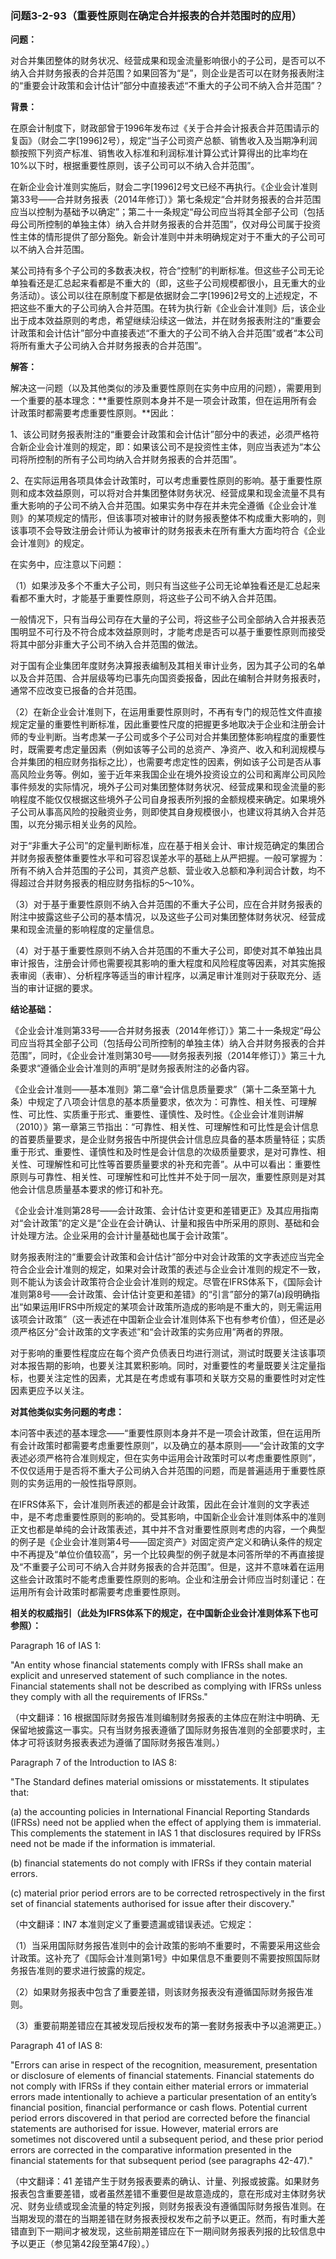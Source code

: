 ### 问题3-2-93（重要性原则在确定合并报表的合并范围时的应用）

**问题：**

对合并集团整体的财务状况、经营成果和现金流量影响很小的子公司，是否可以不纳入合并财务报表的合并范围？如果回答为“是”，则企业是否可以在财务报表附注的“重要会计政策和会计估计”部分中直接表述“不重大的子公司不纳入合并范围”？

**背景：**

在原会计制度下，财政部曾于1996年发布过《关于合并会计报表合并范围请示的复函》（财会二字[1996]2号），规定“当子公司资产总额、销售收入及当期净利润额按照下列资产标准、销售收入标准和利润标准计算公式计算得出的比率均在10%以下时，根据重要性原则，该子公司可以不纳入合并范围”。

在新企业会计准则实施后，财会二字[1996]2号文已经不再执行。《企业会计准则第33号——合并财务报表（2014年修订）》第七条规定“合并财务报表的合并范围应当以控制为基础予以确定”；第二十一条规定“母公司应当将其全部子公司（包括母公司所控制的单独主体）纳入合并财务报表的合并范围”，仅对母公司属于投资性主体的情形提供了部分豁免。新会计准则中并未明确规定对于不重大的子公司可以不纳入合并范围。

某公司持有多个子公司的多数表决权，符合“控制”的判断标准。但这些子公司无论单独看还是汇总起来看都是不重大的（即，这些子公司规模都很小，且无重大的业务活动）。该公司以往在原制度下都是依据财会二字[1996]2号文的上述规定，不把这些不重大的子公司纳入合并范围。在转为执行新《企业会计准则》后，该企业出于成本效益原则的考虑，希望继续沿续这一做法，并在财务报表附注的“重要会计政策和会计估计”部分中直接表述“不重大的子公司不纳入合并范围”或者“本公司将所有重大子公司纳入合并财务报表的合并范围”。

**解答：**

解决这一问题（以及其他类似的涉及重要性原则在实务中应用的问题），需要用到一个重要的基本理念：**重要性原则本身并不是一项会计政策，但在运用所有会计政策时都需要考虑重要性原则。**因此：

1、该公司财务报表附注的“重要会计政策和会计估计”部分中的表述，必须严格符合新企业会计准则的规定，即：如果该公司不是投资性主体，则应当表述为“本公司将所控制的所有子公司均纳入合并财务报表的合并范围”。

2、在实际运用各项具体会计政策时，可以考虑重要性原则的影响。基于重要性原则和成本效益原则，可以将对合并集团整体财务状况、经营成果和现金流量不具有重大影响的子公司不纳入合并范围。如果实务中存在并未完全遵循《企业会计准则》的某项规定的情形，但该事项对被审计的财务报表整体不构成重大影响的，则该事项不会导致注册会计师认为被审计的财务报表未在所有重大方面均符合《企业会计准则》的规定。

在实务中，应注意以下问题：

（1）如果涉及多个不重大子公司，则只有当这些子公司无论单独看还是汇总起来看都不重大时，才能基于重要性原则，将这些子公司不纳入合并范围。

一般情况下，只有当母公司存在大量的子公司，将这些子公司全部纳入合并报表范围明显不可行及不符合成本效益原则时，才能考虑是否可以基于重要性原则而接受将其中部分非重大子公司不纳入合并范围的做法。

对于国有企业集团年度财务决算报表编制及其相关审计业务，因为其子公司的名单以及合并范围、合并层级等均已事先向国资委报备，因此在编制合并财务报表时，通常不应改变已报备的合并范围。

（2）在新企业会计准则下，在运用重要性原则时，不再有专门的规范性文件直接规定定量的重要性判断标准，因此重要性尺度的把握更多地取决于企业和注册会计师的专业判断。当考虑某一子公司或多个子公司对合并集团整体影响程度的重要性时，既需要考虑定量因素（例如该等子公司的总资产、净资产、收入和利润规模与合并集团的相应财务指标之比），也需要考虑定性的因素，例如该子公司是否从事高风险业务等。例如，鉴于近年来我国企业在境外投资设立的公司和离岸公司风险事件频发的实际情况，境外子公司对集团整体财务状况、经营成果和现金流量的影响程度不能仅仅根据这些境外子公司自身报表所列报的金额规模来确定。如果境外子公司从事高风险的投融资业务，则即使其自身规模很小，也建议将其纳入合并范围，以充分揭示相关业务的风险。

对于“非重大子公司”的定量判断标准，应在基于相关会计、审计规范确定的集团合并财务报表整体重要性水平和可容忍误差水平的基础上从严把握。一般可掌握为：所有不纳入合并范围的子公司，其资产总额、营业收入总额和净利润合计数，均不得超过合并财务报表的相应财务指标的5～10%。

（3）对于基于重要性原则不纳入合并范围的不重大子公司，应在合并财务报表的附注中披露这些子公司的基本情况，以及这些子公司对集团整体财务状况、经营成果和现金流量的影响程度的定量信息。

（4）对于基于重要性原则不纳入合并范围的不重大子公司，即使对其不单独出具审计报告，注册会计师也需要视其影响的重大程度和风险程度等因素，对其实施报表审阅（表审）、分析程序等适当的审计程序，以满足审计准则对于获取充分、适当的审计证据的要求。

**结论基础：**

《企业会计准则第33号——合并财务报表（2014年修订）》第二十一条规定“母公司应当将其全部子公司（包括母公司所控制的单独主体）纳入合并财务报表的合并范围”，同时，《企业会计准则第30号——财务报表列报（2014年修订）》第三十九条要求“遵循企业会计准则的声明”是财务报表附注的必备内容。

《企业会计准则——基本准则》第二章“会计信息质量要求”（第十二条至第十九条）中规定了八项会计信息的基本质量要求，依次为：可靠性、相关性、可理解性、可比性、实质重于形式、重要性、谨慎性、及时性。《企业会计准则讲解（2010）》第一章第三节指出：“可靠性、相关性、可理解性和可比性是会计信息的首要质量要求，是企业财务报告中所提供会计信息应具备的基本质量特征；实质重于形式、重要性、谨慎性和及时性是会计信息的次级质量要求，是对可靠性、相关性、可理解性和可比性等首要质量要求的补充和完善”。从中可以看出：重要性原则与可靠性、相关性、可理解性和可比性并不处于同一层次，重要性原则是对其他会计信息质量基本要求的修订和补充。

《企业会计准则第28号——会计政策、会计估计变更和差错更正》及其应用指南对“会计政策”的定义是“企业在会计确认、计量和报告中所采用的原则、基础和会计处理方法。企业采用的会计计量基础也属于会计政策”。

财务报表附注的“重要会计政策和会计估计”部分中对会计政策的文字表述应当完全符合企业会计准则的规定，如果对会计政策的表述与企业会计准则的规定不一致，则不能认为该会计政策符合企业会计准则的规定。尽管在IFRS体系下，《国际会计准则第8号——会计政策、会计估计变更和差错》的“引言”部分的第7(a)段明确指出“如果运用IFRS中所规定的某项会计政策所造成的影响是不重大的，则无需运用该项会计政策”（这一表述在中国新企业会计准则体系下也有参考价值），但还是必须严格区分“会计政策的文字表述”和“会计政策的实务应用”两者的界限。

对于影响的重要性程度应在每个资产负债表日均进行测试，测试时既要关注该事项对本报告期的影响，也要关注其累积影响。同时，对重要性的考量既要关注定量指标，也要关注定性的因素，尤其是在考虑或有事项和关联方交易的重要性时对定性因素更应予以关注。

**对其他类似实务问题的考虑：**

本问答中表述的基本理念——“重要性原则本身并不是一项会计政策，但在运用所有会计政策时都需要考虑重要性原则”，以及确立的基本原则——“会计政策的文字表述必须严格符合准则规定，但在实务中运用会计政策时可以考虑重要性原则”，不仅仅适用于是否将不重大子公司纳入合并范围的问题，而是普遍适用于重要性原则的实务运用的一般性指导原则。

在IFRS体系下，会计准则所表述的都是会计政策，因此在会计准则的文字表述中，是不考虑重要性原则的影响的。受其影响，中国新企业会计准则体系中的准则正文也都是单纯的会计政策表述，其中并不含对重要性原则考虑的内容，一个典型的例子是《企业会计准则第4号——固定资产》对固定资产定义和确认条件的规定中不再提及“单位价值较高”，另一个比较典型的例子就是本问答所举的不再直接提及“不重要子公司可不纳入合并财务报表的合并范围”。但是，这并不意味着在运用这些会计政策时不能考虑重要性原则的影响。企业和注册会计师应当时刻谨记：在运用所有会计政策时都需要考虑重要性原则。

**相关的权威指引（此处为IFRS体系下的规定，在中国新企业会计准则体系下也可参照）：**

Paragraph 16 of IAS 1:

"An entity whose financial statements comply with IFRSs shall make an explicit
and unreserved statement of such compliance in the notes. Financial statements
shall not be described as complying with IFRSs unless they comply with all the
requirements of IFRSs."

（中文翻译：16
根据国际财务报告准则编制财务报表的主体应在附注中明确、无保留地披露这一事实。只有当财务报表遵循了国际财务报告准则的全部要求时，主体才可将该财务报表表述为遵循了国际财务报告准则。）

Paragraph 7 of the Introduction to IAS 8:

"The Standard defines material omissions or misstatements. It stipulates that:

(a) the accounting policies in International Financial Reporting Standards
(IFRSs) need not be applied when the effect of applying them is immaterial. This
complements the statement in IAS 1 that disclosures required by IFRSs need not
be made if the information is immaterial.

(b) financial statements do not comply with IFRSs if they contain material
errors.

(c) material prior period errors are to be corrected retrospectively in the
first set of financial statements authorised for issue after their discovery."

（中文翻译：IN7 本准则定义了重要遗漏或错误表述。它规定：

（1）当采用国际财务报告准则中的会计政策的影响不重要时，不需要采用这些会计政策。这补充了《国际会计准则第1号》中如果信息不重要则不需要按照国际财务报告准则的要求进行披露的规定。

（2）如果财务报表中包含了重要差错，则该财务报表没有遵循国际财务报告准则。

（3）重要前期差错应在其被发现后授权发布的第一套财务报表中予以追溯更正。）

Paragraph 41 of IAS 8:

"Errors can arise in respect of the recognition, measurement, presentation or
disclosure of elements of financial statements. Financial statements do not
comply with IFRSs if they contain either material errors or immaterial errors
made intentionally to achieve a particular presentation of an entity’s financial
position, financial performance or cash flows. Potential current period errors
discovered in that period are corrected before the financial statements are
authorised for issue. However, material errors are sometimes not discovered
until a subsequent period, and these prior period errors are corrected in the
comparative information presented in the financial statements for that
subsequent period (see paragraphs 42-47)."

（中文翻译：41
差错产生于财务报表要素的确认、计量、列报或披露。如果财务报表包含重要差错，或者虽然差错不重要但是故意造成的，意在形成对主体财务状况、财务业绩或现金流量的特定列报，则财务报表没有遵循国际财务报告准则。在当期发现的潜在的当期差错在财务报表授权发布之前予以更正。然而，有时重大差错直到下一期间才被发现，这些前期差错应在下一期间财务报表列报的比较信息中予以更正（参见第42段至第47段）。）